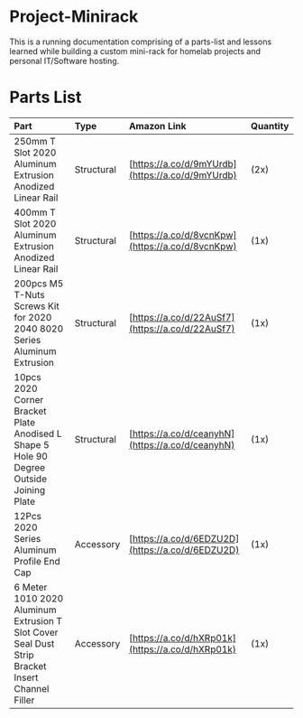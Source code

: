 # Project-Minirack
This is a running documentation comprising of a parts-list and lessons learned while building a custom mini-rack for homelab projects and personal IT/Software hosting.

# Parts List

| Part | Type | Amazon Link   | Quantity      |
| :--- | :--- | :------------ | :-------------|
| 250mm T Slot 2020 Aluminum Extrusion Anodized Linear Rail | Structural | [https://a.co/d/9mYUrdb](https://a.co/d/9mYUrdb)  | \(2x\) |
| 400mm T Slot 2020 Aluminum Extrusion Anodized Linear Rail | Structural | [https://a.co/d/8vcnKpw](https://a.co/d/8vcnKpw) | \(1x\) |
| 200pcs M5 T-Nuts Screws Kit for 2020 2040 8020 Series Aluminum Extrusion | Structural | [https://a.co/d/22AuSf7](https://a.co/d/22AuSf7) | \(1x\) |
| 10pcs 2020 Corner Bracket Plate Anodised L Shape 5 Hole 90 Degree Outside Joining Plate | Structural | [https://a.co/d/ceanyhN](https://a.co/d/ceanyhN) | \(1x\) |
| 12Pcs 2020 Series Aluminum Profile End Cap | Accessory | [https://a.co/d/6EDZU2D](https://a.co/d/6EDZU2D) | \(1x\) |
| 6 Meter 1010 2020 Aluminum Extrusion T Slot Cover Seal Dust Strip Bracket Insert Channel Filler | Accessory | [https://a.co/d/hXRp01k](https://a.co/d/hXRp01k) | \(1x\) |

